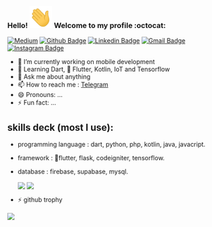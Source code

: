 ### Hello! <img style="margin: 0 auto" src="https://github.com/ABSphreak/ABSphreak/blob/master/gifs/Hi.gif" height="50"> Welcome to my profile :octocat:

[![Medium](https://img.shields.io/badge/Medium-black?style=for-the-badge&logo=Medium)](https://medium.com/@shakaaji29)
[![Github Badge](https://img.shields.io/badge/-Github-000?style=for-the-badge&logo=Github&logoColor=white&link=https://github.com/lucasgdb)](https://github.com/IzumiShaka-desu)
[![Linkedin Badge](https://img.shields.io/badge/-LinkedIn-blue?style=for-the-badge&logo=Linkedin&logoColor=white&link=https://www.linkedin.com/in/rebeccamanzi/)](https://www.linkedin.com/in/sesaka-aji-nursyah-bantani-b62a6b207/)
[![Gmail Badge](https://img.shields.io/badge/-Gmail-c14438?style=for-the-badge&logo=Gmail&logoColor=white&link=mailto:rebeccamanzi@gmail.com)](mailto:shakaaji29@gmail.com)
[![Instagram Badge](https://img.shields.io/badge/-Instagram-C13584?style=for-the-badge&labelColor=C13584&logo=instagram&logoColor=white&link=https://www.instagram.com/codepwr/)](https://www.instagram.com/shaka.naro29/)

<!--
**IzumiShaka-desu/IzumiShaka-desu** is a ✨ _special_ ✨ repository because its `README.md` (this file) appears on your GitHub profile.

Here are some ideas to get you started:
-->
- 🔭 I’m currently working on mobile development
- 🌱 Learning Dart, 💙 Flutter, Kotlin, IoT and Tensorflow
- 💬 Ask me about anything
- 📫 How to reach me : [Telegram](https://t.me/shakaAji)
- 😄 Pronouns: ...
- ⚡ Fun fact: ...

## skills deck (most I use):
- programming language : dart, python, php, kotlin, java, javacript.
- framework :  💙flutter, flask, codeigniter, tensorflow.
- database : firebase, supabase, mysql.

  <img align="center" src="https://github-readme-stats.vercel.app/api?username=IzumiShaka-desu&count_private=true&show_icons=true&hide_border=false" />
  <img align="center" src="https://github-readme-stats.vercel.app/api/top-langs/?username=IzumiShaka-desu&count_private=true&hide=javascript,html,php&show_icons=true&hide_border=false" />
- ⚡ github trophy
 <img align="center" src="https://github-profile-trophy.vercel.app/?username=IzumiShaka-desu" />
</br>
</br>
